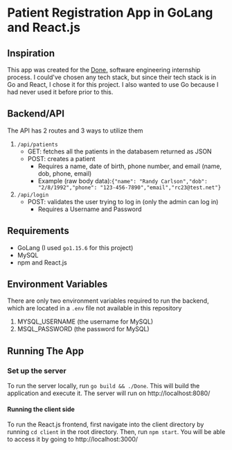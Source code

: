 # Patient Registration App in GoLang and React.js

## Inspiration

This app was created for the [Done.](https://donefirst.com) software engineering internship process. I could've chosen any tech stack, but since their tech stack is in Go and React, I chose it for this project. I also wanted to use Go because I had never used it before prior to this.

## Backend/API

The API has 2 routes and 3 ways to utilize them

1. `/api/patients`
   - GET: fetches all the patients in the databasem returned as JSON
   - POST: creates a patient
     - Requires a name, date of birth, phone number, and email (name, dob, phone, email)
     - Example (raw body data):`{"name": "Randy Carlson","dob": "2/8/1992","phone": "123-456-7890","email","rc23@test.net"}`
2. `/api/login`
   - POST: validates the user trying to log in (only the admin can log in)
     - Requires a Username and Password

## Requirements

- GoLang (I used `go1.15.6` for this project)
- MySQL
- npm and React.js

## Environment Variables

There are only two environment variables required to run the backend, which are located in a `.env` file not available in this repository

1. MYSQL_USERNAME (the username for MySQL)
2. MSQL_PASSWORD (the password for MySQL)

## Running The App

### Set up the server

To run the server locally, run `go build && ./Done`. This will build the application and execute it. The server will run on http://localhost:8080/

#### Running the client side

To run the React.js frontend, first navigate into the client directory by running `cd client` in the root directory. Then, run `npm start`. You will be able to access it by going to http://localhost:3000/
